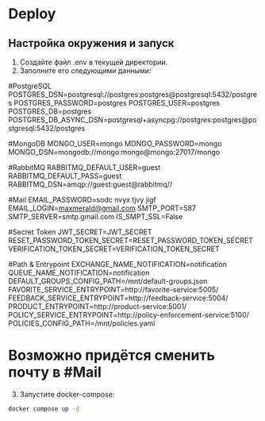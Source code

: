 # Deploy

## Настройка окружения и запуск

1) Создайте файл .env в текущей директории.
2) Заполните его следующими данными:

#PostgreSQL
POSTGRES_DSN=postgresql://postgres:postgres@postgresql:5432/postgres
POSTGRES_PASSWORD=postgres
POSTGRES_USER=postgres
POSTGRES_DB=postgres
POSTGRES_DB_ASYNC_DSN=postgresql+asyncpg://postgres:postgres@postgresql:5432/postgres

#MongoDB
MONGO_USER=mongo
MONGO_PASSWORD=mongo
MONGO_DSN=mongodb://mongo:mongo@mongo:27017/mongo

#RabbitMQ
RABBITMQ_DEFAULT_USER=guest
RABBITMQ_DEFAULT_PASS=guest
RABBITMQ_DSN=amqp://guest:guest@rabbitmq//

#Mail
EMAIL_PASSWORD=sodc nvyx tjvy jigf
EMAIL_LOGIN=maxmerald@gmail.com
SMTP_PORT=587
SMTP_SERVER=smtp.gmail.com
IS_SMPT_SSL=False

#Secret Token
JWT_SECRET=JWT_SECRET
RESET_PASSWORD_TOKEN_SECRET=RESET_PASSWORD_TOKEN_SECRET
VERIFICATION_TOKEN_SECRET=VERIFICATION_TOKEN_SECRET

#Path & Entrypoint
EXCHANGE_NAME_NOTIFICATION=notification
QUEUE_NAME_NOTIFICATION=notification
DEFAULT_GROUPS_CONFIG_PATH=/mnt/default-groups.json
FAVORITE_SERVICE_ENTRYPOINT=http://favorite-service:5005/
FEEDBACK_SERVICE_ENTRYPOINT=http://feedback-service:5004/
PRODUCT_ENTRYPOINT=http://product-service:5001/
POLICY_SERVICE_ENTRYPOINT=http://policy-enforcement-service:5100/
POLICIES_CONFIG_PATH=/mnt/policies.yaml


# Возможно придётся сменить почту в #Mail

3) Запустите docker-compose:

```bash
docker compose up -d
```
